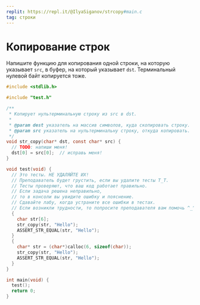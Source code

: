 ```yaml
---
replit: https://repl.it/@IlyaSiganov/strcopy#main.c
tag: строки
---
```


# Копирование строк

Напишите функцию для копирования одной строки, на которую указывает `src`, в буфер, на который указывает `dst`. Терминальный нулевой байт копируется тоже.

```c
#include <stdlib.h>

#include "test.h"

/**
 * Копирует нультерминальную строку из src в dst.
 *
 * @param dest указатель на массив символов, куда скопировать строку.
 * @param src указатель на нультерминальну строку, откуда копировать.
 */
void str_copy(char* dst, const char* src) {
  // TODO: напиши меня!
  dst[0] = src[0];  // исправь меня!
}

void test(void) {
  // Это тесты. НЕ УДАЛЯЙТЕ ИХ!
  // Преподаватель будет грустить, если вы удалите тесты T_T.
  // Тесты проверяют, что ваш код работает правильно.
  // Если задача решена неправильно,
  // то в консоли вы увидите ошибку и пояснение.
  // Сдавайте лабу, когда устраните все ошибки в тестах.
  // Если возникли трудности, то попросите преподавателя вам помочь ^_^.
  {
    char str[6];
    str_copy(str, "Hello");
    ASSERT_STR_EQUAL(str, "Hello");
  }
  {
    char* str = (char*)calloc(6, sizeof(char));
    str_copy(str, "Hello");
    ASSERT_STR_EQUAL(str, "Hello");
  }
}

int main(void) {
  test();
  return 0;
}
```
